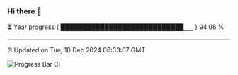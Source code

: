 ### Hi there 👋

⏳ Year progress { ████████████████████████████▁▁ } 94.06 %

---

⏰ Updated on Tue, 10 Dec 2024 06:33:07 GMT

![Progress Bar CI](https://github.com/ZhaoGui/ZhaoGui/workflows/Progress%20Bar%20CI/badge.svg)
